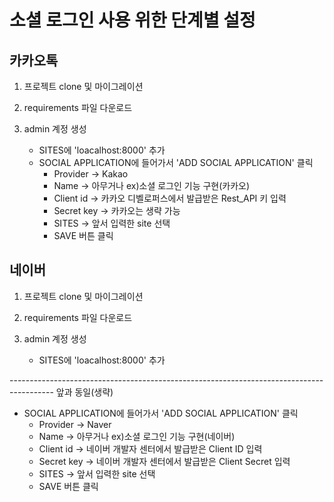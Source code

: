 # 소셜 로그인 사용 위한 단계별 설정

## 카카오톡
1. 프로젝트 clone 및 마이그레이션

2. requirements 파일 다운로드

3. admin 계정 생성
   - SITES에 'loacalhost:8000' 추가
   - SOCIAL APPLICATION에 들어가서 'ADD SOCIAL APPLICATION' 클릭
       - Provider -> Kakao
       - Name -> 아무거나 ex)소셜 로그인 기능 구현(카카오)
       - Client id -> 카카오 디벨로퍼스에서 발급받은 Rest_API 키 입력
       - Secret key -> 카카오는 생략 가능
       - SITES -> 앞서 입력한 site 선택
       - SAVE 버튼 클릭

## 네이버
1. 프로젝트 clone 및 마이그레이션

2. requirements 파일 다운로드

3. admin 계정 생성
   - SITES에 'loacalhost:8000' 추가

----------------------------------------------------------------------------------------- 앞과 동일(생략)
   - SOCIAL APPLICATION에 들어가서 'ADD SOCIAL APPLICATION' 클릭
       - Provider -> Naver
       - Name -> 아무거나 ex)소셜 로그인 기능 구현(네이버)
       - Client id -> 네이버 개발자 센터에서 발급받은 Client ID 입력
       - Secret key -> 네이버 개발자 센터에서 발급받은 Client Secret 입력
       - SITES -> 앞서 입력한 site 선택
       - SAVE 버튼 클릭
